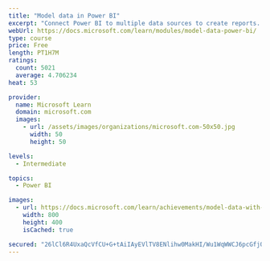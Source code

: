 ```yaml
---
title: "Model data in Power BI"
excerpt: "Connect Power BI to multiple data sources to create reports. Define the relationship between your data sources."
webUrl: https://docs.microsoft.com/learn/modules/model-data-power-bi/
type: course
price: Free
length: PT1H7M
ratings:
  count: 5021
  average: 4.706234
heat: 53

provider:
  name: Microsoft Learn
  domain: microsoft.com
  images:
    - url: /assets/images/organizations/microsoft.com-50x50.jpg
      width: 50
      height: 50

levels:
  - Intermediate

topics:
  - Power BI

images:
  - url: https://docs.microsoft.com/learn/achievements/model-data-with-power-bi-desktop-social.png
    width: 800
    height: 400
    isCached: true

secured: "26lCl6R4UxaQcVfCU+G+tAiIAyEVlTV8ENlihw0MakHI/Wu1WqWWCJ6pcGfjQ0RKXPm4frLLdJE6kGFKCoboSgtXC18JN4JtLk0sw7ehxe4TFiusb96INWYfl4wdqWkDB942cJiBNUw5AWrdtopTOoD+CEAotqRPTurESfr05c3XXXq7W1DpqJQaJ7BH5gTzOEVWEw2CvSO+P175ORj1CMKz/zQhg6Eg4AlSNBc/TqfbIp4+EFMdWSCVAqALwArGDc20h2bJ8+iu2/JYnKe1sYs2VWrtTEsYId6Ti7RVbZDOuhqPfU8G7MY/LBKJj4KjXNL3jyaIk3fbq6R2ODjVLG/y3i/LOGgJ9VJnKMHy28usFIlqERT+W5Yqj0LOZB8lhbkm6Hczxin6ucgeEphhlZdWtB02D2+ybJGaC/sIKDc=;L5RMbAtC0b/VXjNfzaQgjA=="
---
```


